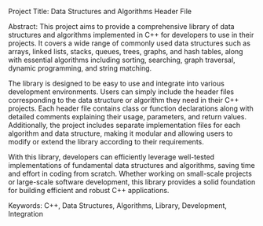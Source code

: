 
Project Title: Data Structures and Algorithms Header File

Abstract:
This project aims to provide a comprehensive library of data structures and algorithms implemented in C++ for developers to use in their projects. It covers a wide range of commonly used data structures such as arrays, linked lists, stacks, queues, trees, graphs, and hash tables, along with essential algorithms including sorting, searching, graph traversal, dynamic programming, and string matching.

The library is designed to be easy to use and integrate into various development environments. Users can simply include the header files corresponding to the data structure or algorithm they need in their C++ projects. Each header file contains class or function declarations along with detailed comments explaining their usage, parameters, and return values. Additionally, the project includes separate implementation files for each algorithm and data structure, making it modular and allowing users to modify or extend the library according to their requirements.

With this library, developers can efficiently leverage well-tested implementations of fundamental data structures and algorithms, saving time and effort in coding from scratch. Whether working on small-scale projects or large-scale software development, this library provides a solid foundation for building efficient and robust C++ applications.

Keywords: C++, Data Structures, Algorithms, Library, Development, Integration

